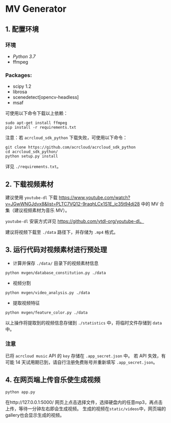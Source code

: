 # MV Generator

## 1. 配置环境

### 环境
* *Python 3.7*
* ffmpeg

### Packages: 
* scipy 1.2
* librosa
* scenedetect[opencv-headless]
* msaf

可使用以下命令下载以上依赖：
```shell
sudo apt-get install ffmpeg
pip install -r requirements.txt
```

注意：若 `acrcloud_sdk_python` 下载失败，可使用以下命令：
```shell
git clone https://github.com/acrcloud/acrcloud_sdk_python
cd acrcloud_sdk_python/
python setup.py install
``` 

详见 `./requirements.txt`。

## 2. 下载视频素材
建议使用 `youtube-dl` 下载 https://www.youtube.com/watch?v=JGwWNGJdvx8&list=PLTC7VQ12-9raqhLCx1S1E_ic35t94dj28 中的 MV 合集（建议视频素材为音乐 MV）。

`youtube-dl` 安装方式详见 https://github.com/ytdl-org/youtube-dl。

建议将视频下载至 `./data` 路径下，并存储为 `.mp4` 格式。

## 3. 运行代码对视频素材进行预处理

- 计算并保存 `./data/` 目录下的视频素材信息
```shell
python mvgen/database_constitution.py ./data
``` 
- 视频分割
```shell
python mvgen/video_analysis.py ./data
```
- 提取视频特征
```shell
python mvgen/feature_color.py ./data
```

以上操作将提取到的视频信息存储到 `./statistics` 中，将临时文件存储到 `data` 中。


### 注意
已将 `acrcloud music` API 的 `key` 存储在 `.app_secret.json` 中。
若 API 失效，有可能 14 天试用期已到，请自行注册免费账号并重新填写 `.app_secret.json`。

## 4. 在网页端上传音乐使生成视频
```shell
python app.py
```
在http://127.0.0.1:5000/ 网页上点击选择文件，选择硬盘内的任意mp3，再点击上传，等待一分钟左右即会生成视频。
生成的视频在`static/videos`中，网页端的gallery也会显示生成的视频。



